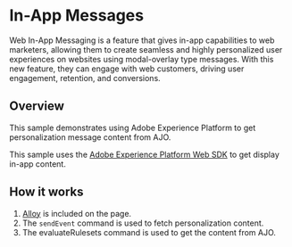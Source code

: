 # In-App Messages
Web In-App Messaging is a feature that gives in-app capabilities to web marketers, 
allowing them to create seamless and highly personalized user experiences on websites using modal-overlay type messages. With this new feature, they can engage with web customers, driving user engagement, retention, and conversions.

## Overview

This sample demonstrates using Adobe Experience Platform to get personalization message content from AJO.

This sample uses the [Adobe Experience Platform Web SDK](https://experienceleague.adobe.com/docs/experience-platform/edge/home.html) to get display in-app content.


## How it works

1. [Alloy](https://experienceleague.adobe.com/docs/experience-platform/edge/home.html) is included on the page.
2. The `sendEvent` command is used to fetch personalization content.
3. The evaluateRulesets command is used to get the content from AJO.
